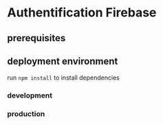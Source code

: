 # Authentification Firebase

## prerequisites

## deployment environment

run `npm install` to install dependencies

### development

### production